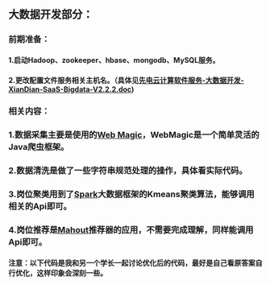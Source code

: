 ## 大数据开发部分：

### 前期准备：

#### 1.启动Hadoop、zookeeper、hbase、mongodb、MySQL服务。

#### 	2.更改配置文件服务相关主机名。（具体见<u>先电云计算软件服务-大数据开发-XianDian-SaaS-Bigdata-V2.2.2.doc</u>)



### 相关内容：

###                 1.数据采集主要是使用的[Web Magic](http://webmagic.io/)，WebMagic是一个简单灵活的Java爬虫框架。

###                2.数据清洗是做了一些字符串规范处理的操作，具体看实际代码。

###               3.岗位聚类用到了[Spark](http://spark.apache.org/)大数据框架的Kmeans聚类算法，能够调用相关的Api即可。

###            4.岗位推荐是[Mahout](http://mahout.apache.org/)推荐器的应用，不需要完成理解，同样能调用Api即可。



#### 注意：以下代码是我和另一个学长一起讨论优化后的代码，最好是自己看原答案自行优化，这样印象会深刻一些。

